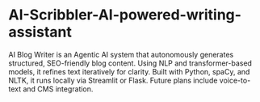 # AI-Scribbler-AI-powered-writing-assistant
AI Blog Writer is an Agentic AI system that autonomously generates structured, SEO-friendly blog content. Using NLP and transformer-based models, it refines text iteratively for clarity. Built with Python, spaCy, and NLTK, it runs locally via Streamlit or Flask. Future plans include voice-to-text and CMS integration.
